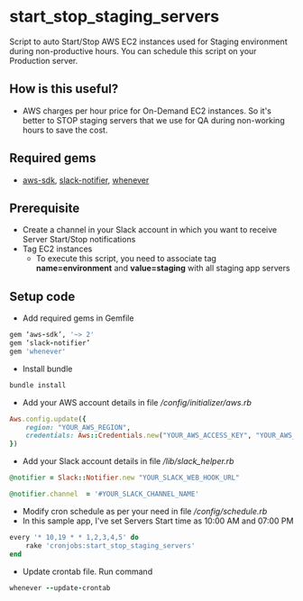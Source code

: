 # start_stop_staging_servers
Script to auto Start/Stop AWS EC2 instances used for Staging environment during non-productive hours.
You can schedule this script on your Production server.

## How is this useful?

- AWS charges per hour price for On-Demand EC2 instances. So it's better to STOP staging servers that we use for QA during non-working hours to save the cost.

## Required gems 
- [aws-sdk](https://rubygems.org/gems/aws-sdk), [slack-notifier](https://rubygems.org/gems/slack-notifier), [whenever](https://rubygems.org/gems/whenever)

## Prerequisite

- Create a channel in your Slack account in which you want to receive Server Start/Stop notifications
- Tag EC2 instances
	- To execute this script, you need to associate tag **name=environment** and **value=staging** with all staging app servers

## Setup code

- Add required gems in Gemfile
```ruby
gem ‘aws-sdk’, '~> 2'
gem ‘slack-notifier’
gem 'whenever'
```

- Install bundle
```ruby
bundle install
```

- Add your AWS account details in file */config/initializer/aws.rb*
```ruby
Aws.config.update({
	region: "YOUR_AWS_REGION",
 	credentials: Aws::Credentials.new("YOUR_AWS_ACCESS_KEY", "YOUR_AWS_SECRET_ACCESS_KEY") 
})
```

- Add your Slack account details in file */lib/slack_helper.rb*
```ruby
@notifier = Slack::Notifier.new "YOUR_SLACK_WEB_HOOK_URL"
```

```ruby
@notifier.channel  = '#YOUR_SLACK_CHANNEL_NAME'
```

- Modify cron schedule as per your need in file */config/schedule.rb*
- In this sample app, I've set Servers Start time as 10:00 AM and 07:00 PM
```ruby
every '* 10,19 * * 1,2,3,4,5' do
	rake 'cronjobs:start_stop_staging_servers'
end
```

- Update crontab file. Run command
```ruby
whenever --update-crontab
```
